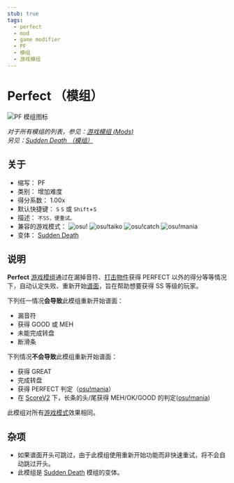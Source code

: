 ```yaml
---
stub: true
tags:
  - perfect
  - mod
  - game modifier
  - PF
  - 模组
  - 游戏模组
---
```


# Perfect （模组）

![PF 模组图标](/wiki/shared/mods/PF.png "Perfect (PF) 模组图标")

*对于所有模组的列表，参见：[游戏模组 (Mods)](/wiki/Gameplay/Game_modifier)*\
*另见：[Sudden Death （模组）](/wiki/Gameplay/Game_modifier/Sudden_Death)*

## 关于

- 缩写： PF
- 类别： 增加难度
- 得分系数： 1.00x
- 默认快捷键： `S` `S` 或 `Shift`+`S`
- 描述： `不SS，便重试。`
- 兼容的游戏模式： ![][osu!] ![][osu!taiko] ![][osu!catch] ![][osu!mania]
- 变体： [Sudden Death](/wiki/Gameplay/Game_modifier/Sudden_Death)

## 说明

**Perfect** [游戏模组](/wiki/Gameplay/Game_modifier)通过在漏掉音符、[打击物件](/wiki/Gameplay/Hit_object)获得 PERFECT 以外的得分等等情况下，自动认定失败、重新开始[谱面](/wiki/Beatmap)，旨在帮助想要获得 SS 等级的玩家。

下列任一情况**会导致**此模组重新开始谱面：

- 漏音符
- 获得 GOOD 或 MEH
- 未能完成转盘
- 断滑条

下列情况**不会导致**此模组重新开始谱面：

- 获得 GREAT
- 完成转盘
- 获得 PERFECT 判定（[osu!mania](/wiki/Game_mode/osu!mania)）
- 在 [ScoreV2](/wiki/Gameplay/Game_modifier/ScoreV2) 下，长条的头/尾获得 MEH/OK/GOOD 的判定([osu!mania](/wiki/Game_mode/osu!mania))

此模组对所有[游戏模式](/wiki/Game_mode)效果相同。

## 杂项

- 如果谱面开头可跳过，由于此模组使用重新开始功能而非快速重试，将不会自动跳过开头。
- 此模组是 [Sudden Death](/wiki/Gameplay/Game_modifier/Sudden_Death) 模组的变体。

[osu!]: /wiki/shared/mode/osu.png "osu!"
[osu!taiko]: /wiki/shared/mode/taiko.png "osu!taiko"
[osu!catch]: /wiki/shared/mode/catch.png "osu!catch"
[osu!mania]: /wiki/shared/mode/mania.png "osu!mania"
